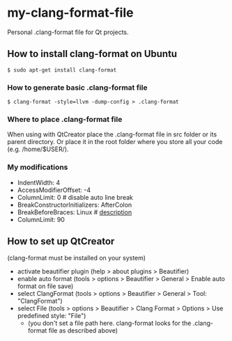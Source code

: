 # my-clang-format-file
Personal .clang-format file for Qt projects.

## How to install clang-format on Ubuntu
```
$ sudo apt-get install clang-format
```
### How to generate basic .clang-format file
```
$ clang-format -style=llvm -dump-config > .clang-format
```
### Where to place .clang-format file
When using with QtCreator place the .clang-format file in src folder or its parent directory. Or place it in the root folder where you store all your code (e.g. /home/$USER/).

### My modifications

- IndentWidth: 4
- AccessModifierOffset: -4
- ColumnLimit: 0   # disable auto line break
- BreakConstructorInitializers: AfterColon
- BreakBeforeBraces: Linux   # [description](https://stackoverflow.com/questions/29477654/how-to-make-clang-format-add-new-line-before-opening-brace-of-a-function)
- ColumnLimit: 90

## How to set up QtCreator 
(clang-format must be installed on your system)
- activate beautifier plugin (help > about plugins > Beautifier)
- enable auto format (tools > options > Beautifier > General > Enable auto format on file save)
- select ClangFormat (tools > options > Beautifier > General > Tool: "ClangFormat") 
- select File (tools > options > Beautifier > Clang Format > Options > Use predefined style: "File")
  - (you don't set a file path here. clang-format looks for the .clang-format file as described above)


